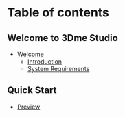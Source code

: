 # Table of contents

## Welcome to 3Dme Studio

* [Welcome](README.md)
  * [Introduction](welcome-to-3dme-studio/welcome/introduction.md)
  * [System Requirements](welcome-to-3dme-studio/welcome/system-requirements.md)

## Quick Start

* [Preview](quick-start/preview.md)
